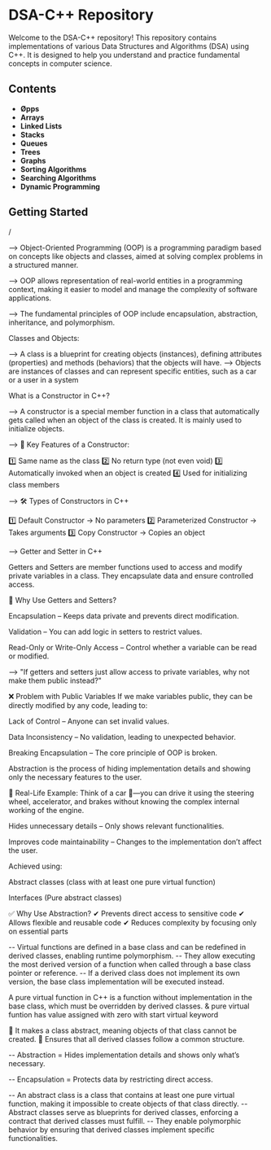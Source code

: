# DSA-C++ Repository

Welcome to the DSA-C++ repository! This repository contains implementations of various Data Structures and Algorithms (DSA) using C++. It is designed to help you understand and practice fundamental concepts in computer science.

## Contents

- **Øpps**
- **Arrays**
- **Linked Lists**
- **Stacks**
- **Queues**
- **Trees**
- **Graphs**
- **Sorting Algorithms**
- **Searching Algorithms**
- **Dynamic Programming**

## Getting Started

<!-- OOps -->/

--> Object-Oriented Programming (OOP) is a programming paradigm based on concepts like objects and classes, aimed at solving complex problems in a structured manner.

--> OOP allows representation of real-world entities in a programming context, making it easier to model and manage the complexity of software applications.

--> The fundamental principles of OOP include encapsulation, abstraction, inheritance, and polymorphism.


Classes and Objects:

--> A class is a blueprint for creating objects (instances), defining attributes (properties) and methods (behaviors) that the objects will have.
--> Objects are instances of classes and can represent specific entities, such as a car or a user in a system


 What is a Constructor in C++?

 --> A constructor is a special member function in a class that automatically gets called when an object of the class is created. It is mainly used to initialize objects.

--> 🔹 Key Features of a Constructor:

1️⃣ Same name as the class
2️⃣ No return type (not even void)
3️⃣ Automatically invoked when an object is created
4️⃣ Used for initializing class members

--> 🛠 Types of Constructors in C++

1️⃣ Default Constructor → No parameters
2️⃣ Parameterized Constructor → Takes arguments
3️⃣ Copy Constructor → Copies an object

-->  Getter and Setter in C++

Getters and Setters are member functions used to access and modify private variables in a class.
They encapsulate data and ensure controlled access.

📌 Why Use Getters and Setters?

Encapsulation – Keeps data private and prevents direct modification.

Validation – You can add logic in setters to restrict values.

Read-Only or Write-Only Access – Control whether a variable can be read or modified.

--> "If getters and setters just allow access to private variables, why not make them public instead?"

❌ Problem with Public Variables
If we make variables public, they can be directly modified by any code, leading to:

Lack of Control – Anyone can set invalid values.

Data Inconsistency – No validation, leading to unexpected behavior.

Breaking Encapsulation – The core principle of OOP is broken.

<!--  📌 Abstraction in C++ (Simple Definition) -->

Abstraction is the process of hiding implementation details and showing only the necessary features to the user.

🔹 Real-Life Example:
Think of a car 🚗—you can drive it using the steering wheel, accelerator, and brakes without knowing the complex internal working of the engine.

<!-- 📌 Key Points About Abstraction -->

Hides unnecessary details – Only shows relevant functionalities.

Improves code maintainability – Changes to the implementation don’t affect the user.

Achieved using:

Abstract classes (class with at least one pure virtual function)

Interfaces (Pure abstract classes)

✅ Why Use Abstraction?
✔ Prevents direct access to sensitive code
✔ Allows flexible and reusable code
✔ Reduces complexity by focusing only on essential parts

<!-- === > Virtual Functions  -->

-- Virtual functions are defined in a base class and can be redefined in derived classes, enabling runtime polymorphism.
-- They allow executing the most derived version of a function when called through a base class pointer or reference.
-- If a derived class does not implement its own version, the base class implementation will be executed instead.

<!-- ===> 📌 Pure Virtual Function (Simple Definition) -->

A pure virtual function in C++ is a function without implementation in the base class, which must be overridden by derived classes. & pure virtual funtion has value assigned with zero with start virtual keyword 

🔹 It makes a class abstract, meaning objects of that class cannot be created.
🔹 Ensures that all derived classes follow a common structure.

-- Abstraction = Hides implementation details and shows only what’s necessary.

-- Encapsulation = Protects data by restricting direct access.

<!-- Abstract Classes -->

-- An abstract class is a class that contains at least one pure virtual function, making it impossible to create objects of that class directly.
-- Abstract classes serve as blueprints for derived classes, enforcing a contract that derived classes must fulfill.
-- They enable polymorphic behavior by ensuring that derived classes implement specific functionalities.

<!--

 A derived class is a class that inherits properties and behavior from another class, called the base class. It allows code reuse and extensibility in object-oriented programming.

 -->

